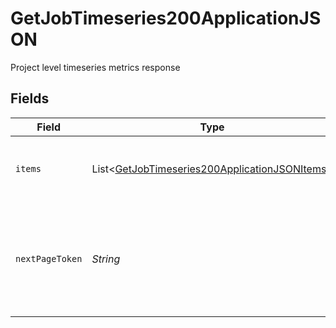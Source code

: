 # GetJobTimeseries200ApplicationJSON

Project level timeseries metrics response


## Fields

| Field                                                                                                               | Type                                                                                                                | Required                                                                                                            | Description                                                                                                         |
| ------------------------------------------------------------------------------------------------------------------- | ------------------------------------------------------------------------------------------------------------------- | ------------------------------------------------------------------------------------------------------------------- | ------------------------------------------------------------------------------------------------------------------- |
| `items`                                                                                                             | List<[GetJobTimeseries200ApplicationJSONItems](../../models/operations/GetJobTimeseries200ApplicationJSONItems.md)> | :heavy_check_mark:                                                                                                  | Aggregate metrics for a workflow at a time granularity                                                              |
| `nextPageToken`                                                                                                     | *String*                                                                                                            | :heavy_check_mark:                                                                                                  | A token to pass as a `page-token` query parameter to return the next page of results.                               |